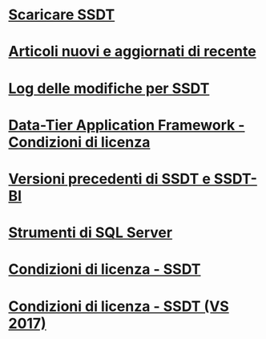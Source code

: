 # [Scaricare SSDT](download-sql-server-data-tools-ssdt.md)
# [Articoli nuovi e aggiornati di recente](new-updated-ssdt.md)
# [Log delle modifiche per SSDT](changelog-for-sql-server-data-tools-ssdt.md)
# [Data-Tier Application Framework - Condizioni di licenza](data-tier-application-framework-license-terms.md)
# [Versioni precedenti di SSDT e SSDT-BI](previous-releases-of-sql-server-data-tools-ssdt-and-ssdt-bi.md)
# [Strumenti di SQL Server](sql-server-tools.md)
# [Condizioni di licenza - SSDT](sql-server-data-tools-license-terms.md)
# [Condizioni di licenza - SSDT (VS 2017)](sql-server-data-tools-license-terms-vs2017.md)
